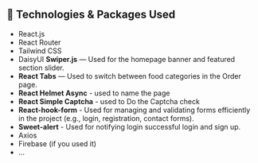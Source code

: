 ## 🧩 Technologies & Packages Used

- React.js
- React Router
- Tailwind CSS
- DaisyUI
**Swiper.js** — Used for the homepage banner and featured section slider.
- **React Tabs** — Used to switch between food categories in the Order page.
- **React Helmet Async** - used to name the page 
- **React Simple Captcha** - used to Do the Captcha check
- **React-hook-form** - Used for managing and validating forms efficiently in the project (e.g., login, registration, contact forms).
- **Sweet-alert** - Used for notifying login successful login and sign up.
- Axios
- Firebase (if you used it)
- ...